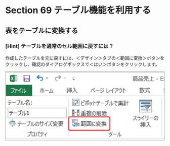 # Section 69 テーブル機能を利用する

## 表をテーブルに変換する

### [Hint] テーブルを通常のセル範囲に戻すには？

作成したテーブルを元に戻すには、＜デザイン＞タブの＜範囲に変換＞ボタンをクリックし、確認のダイアログボックスで＜はい＞ボタンをクリックします。

![hint](004.png)
